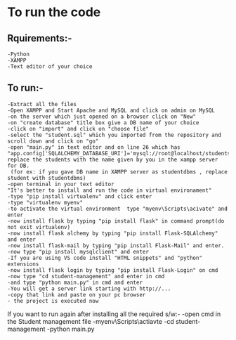 <!--# Student-management-system
Student Management System using Flask and MySQL -->
# To run the code

## Rquirements:-
    -Python
    -XAMPP
    -Text editor of your choice


## To run:-
    -Extract all the files 
    -Open XAMPP and Start Apache and MySQL and click on admin on MySQL
    -on the server which just opened on a browser click on "New"
    -on "create database" title box give a DB name of your choice 
    -click on "import" and click on "choose file"
    -select the "student.sql" which you imported from the repository and scroll down and click on "go"
    -open "main.py" in text editor and on line 26 which has "app.config['SQLALCHEMY_DATABASE_URI']='mysql://root@localhost/students' replace the students with the name given by you in the xampp server for DB.
     (for ex: if you gave DB name in XAMPP server as studentdbms , replace student with studentdbms)
    -open terminal in your text editor 
    "It's better to install and run the code in virtual environament"
    -type "pip install virtualenv" and click enter
    -type "virtualenv myenv"
    -to activate the virtual environment  type "myenv\Scripts\acivate" and enter
    -now install flask by typing "pip install flask" in command prompt(do not exit virtualenv)
    -now install flask alchemy by typing "pip install Flask-SQLAlchemy" and enter
    -now install flask-mail by typing "pip install Flask-Mail" and enter.
    -now type "pip install mysqlclient" and enter
    -If you are using VS code install "HTML snippets" and "python" extensions
    -now install flask login by typing "pip install Flask-Login" on cmd
    -now type "cd student-management" and enter in cmd 
    -and type "python main.py" in cmd and enter 
    -You will get a server link starting with http://... 
    -copy that link and paste on your pc browser 
    - the project is executed now 
    
    
    
If you want to run again after installing all the required s/w:-
    -open cmd in the Student management file
    -myenv\Scripts\actiavte 
    -cd student-management
    -python main.py
